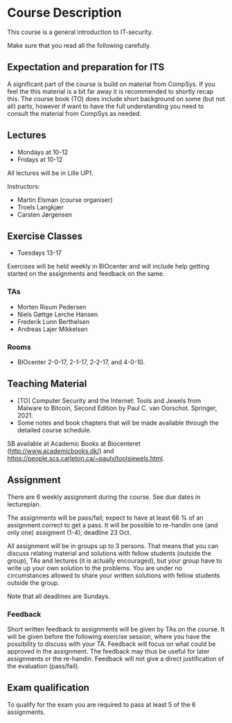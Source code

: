 # Course Description

This course is a general introduction to IT-security.

Make sure that you read all the following carefully.

## Expectation and preparation for ITS
A significant part of the course is build on material from CompSys. If you feel the this material is a bit far away it is recommended to shortly recap this. The course book (TO) does include short background on some (but not all) parts, however if want to have the full understanding you need to consult the material from CompSys as needed.

## Lectures

 * Mondays at 10-12
 * Fridays at 10-12

All lectures will be in Lille UP1. 

Instructors:
  * Martin Elsman (course organiser)
  * Troels Langkjær
  * Carsten Jørgensen

## Exercise Classes

 * Tuesdays 13-17

Exercises will be held weekly in BIOcenter and will include help getting started on the assignments and feedback on the same.

### TAs
 * Morten Risum Pedersen
 * Niels Gøttge Lerche Hansen
 * Frederik Lunn Berthelsen
 * Andreas Lajer Mikkelsen

### Rooms

  * BIOcenter 2-0-17, 2-1-17, 2-2-17, and 4-0-10.

## Teaching Material

 * [TO] Computer Security and the Internet: Tools and Jewels from Malware to Bitcoin, Second Edition by Paul C. van Oorschot. Springer, 2021.
 * Some notes and book chapters that will be made available through the detailed course schedule.

SB available at Academic Books at Biocenteret (http://www.academicbooks.dk/) and https://people.scs.carleton.ca/~paulv/toolsjewels.html.

## Assignment

There are 6 weekly assignment during the course. See due dates in lectureplan.

The assignments will be pass/fail; expect to have at least 66 % of an assignment correct to get a pass. It will be possible to re-handin one (and only one) assigment (1-4); deadline 23 Oct.

All assignment will be in groups up to 3 persons. That means that you can discuss relating material and solutions with fellow students (outside the group), TAs and lectures (it is actually encouraged), but your group have to write up your own solution to the problems. You are under no circumstances allowed to share your written solutions with fellow students outside the group.

Note that all deadlines are Sundays.

### Feedback
Short written feedback to assignments will be given by TAs on the course. It will be given before the following exercise session, where you have the possibility to discuss with your TA. Feedback will focus on what could be approved in the assignment. The feedback may thus be useful for later assignments or the re-handin. Feedback will not give a direct justification of the evaluation (pass/fail).

## Exam qualification

To qualify for the exam you are required to pass at least 5 of the 6 assignments.



